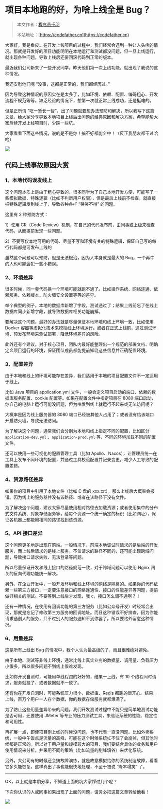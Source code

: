 # 项目本地跑的好，为啥上线全是 Bug？

> 本文作者：[程序员千羽](https://yuyuanweb.feishu.cn/wiki/Abldw5WkjidySxkKxU2cQdAtnah)
>
> 本站地址：[https://codefather.cn](https://codefather.cn)

大家好，我是鱼皮。在开发上线项目的过程中，我们经常会遇到一种让人头疼的情况。那就是开发好的项目功能明明在本地运行和测试都没问题，但一旦上线运行，就出现各种问题，导致上线后还要回滚代码到正常的版本。

最近我们公司新来了一些开发同学，昨天他们第一次上线功能，就出现了我说的这种情况。

我还安慰他们呢 “没事，这都是正常的，我们都经历过。”

因为导致这种情况的原因实在是太多了，比如环境、依赖、配置、编码粗心、开发流程不规范等等，缺乏经验的情况下，想第一次就正常上线成功，还是挺难的。

但是正所谓 “吃一堑长一智”，出了问题就要想办法预防和解决，所以我写下这篇文章，给大家分享导致本地项目上线后出问题的经典原因和解决方案，希望能帮大家后续开发上线项目时，少踩一些坑。

大家看看下面这些情况，说的是不是你！搞不好都能全中！（反正我朋友都干过哈哈）

![](https://pic.yupi.icu/1/image-20231210190335898.png)



## 代码上线事故原因大赏

### 1、本地代码误发线上

这个问题本质上是由于粗心导致的，很多同学为了自己本地开发方便，可能写了一些模拟数据、特殊逻辑（比如不判断用户权限），但是最后上线前不检查，就直接把特殊逻辑发到线上了，导致各种各样 “哭笑不得” 的问题。

这里有 2 种预防方式：

1）使用 CR（Code Review）机制，在自己的代码发布前，由同事或上级来检查代码，从而提前发现一些问题。

2）不要写仅本地可用的代码、尽量不写和环境有关的特殊逻辑，保证自己写的每行代码都是可发布上线的

虽然这个问题可以预防，但是无法根治，因为人本身就是最大的 Bug，一个再牛的人也可能会犯一些小错误。



### 2、环境差异

很多时候，同一套代码换一个环境可能就跑不通了。比如操作系统、网络连通、依赖服务、依赖版本、防火墙安全设置等等的差异。

举个典型的例子，本地的数据库新增了字段，测试通过了；结果上线前忘了在线上数据库同步新增字段，就导致数据库相关功能崩掉。

要解决这个问题，最好的办法就是尽量保证本地环境和线上环境一致，比如使用 Docker 容器等虚拟化技术来模拟线上环境运行。或者在正式上线前，通过测试环境、预发布环境来测试部署，降低环境差异的风险。

此外还有个建议，对于核心项目，团队内最好能整理出一个规范的部署文档、明确定义项目运行的环境，保证团队成员都能提前知晓这些信息并正确配置环境。



### 3、配置差异

由于本地和线上的环境可能存在差异，我们适用于本地的项目配置文件不一定适用于线上。

比如 Java 项目的 application.yml 文件，一般会定义项目启动的端口、依赖的数据库服务配置、cookie 配置等。如果在配置文件中指定项目在 8080 端口启动，你自己的电脑上运行可能没问题，但为啥发到线上就运行不起来或无法访问呢？

大概率是因为线上服务器的 8080 端口已经被其他人占用了；或者没有给该端口开启防火墙，导致无法访问。

为了解决这个问题，通常我们会分别为本地和线上指定不同的配置，比如区分 `application-dev.yml` 、`application-prod.yml`  等，不同的环境加载不同的配置文件。

还可以使用一些可视化的配置管理工具（比如 Apollo、Nacos），让管理员统一在工具上发布不同环境的配置，并通过工具校验配置并记录变更，减少人工导致的配置差错。



### 4、资源路径差异

如果你的项目中引用了本地文件（比如 C 盘的 xxx.txt），那么上线后大概率会报错。因为线上的服务器并没有该路径、或者在该路径下没有文件。

为了解决这个问题，建议大家尽量使用相对路径去加载资源；或者使用集中的分布式文件系统、对象存储服务等，给每个资源一个统一确定的标识（比如网址），保证各机器上都能用相同的路径找到该资源。



### 5、API 接口差异

这个问题更多地是出现在前端。一般情况下，前端本地调试时请求的是后端的开发服务，而上线后请求的是线上服务。不仅请求的路径不同的，还可能出现跨域问题，导致接口请求失败、无法登录等问题。

所以尽量保证开发和线上接口的路径规范一致，对于跨域问题可以使用 Nginx 网关的反向代理功能统一解决。

另外，在企业开发中，一般开发环境和线上环境的网络是隔离的。如果你的代码依赖一些第三方接口，一定要注意接口的网络连通性、接口的性能差异等问题，提前做好相关的测试。不要等到上线后才发现，我 c，接口怎么调不通啊？！

还有一种情况，在使用有回调功能的第三方服务（比如公众号开发）时经常会出现，那就是忘记了修改第三方服务的回调地址。而且这种错误不好排查，因为你能请求通别人的服务，只不过别人的服务通知不到你罢了。所以要格外留意这种情况。



### 6、用量差异

这是所有上线出 Bug 的情况中，我个人认为最高级的了，而且很难绝对避免。

由于本地、测试等非线上环境，通常比线上真实业务的数据量、调用量、负载压力小很多，所以很多问题不到线上很难发现。

比如你开发自测时，可能用单线程跑的好好的，结果一上线，有 10  个线程同时请求，服务就挂了、或者数据就不一致了。

还有你在开发自测时，可能系统压力很小，数据库、Redis 都跑的很开心。结果一上线，百万个用户一人存个数据，你的数据存储服务就都爆满了。

为了防止这些用量差异带来的问题，我们开发测试过程中不能只是简单地测试功能是否可用，还要使用 JMeter 等专业的压力测试工具，来验证系统的性能、稳定性和可用性。

再扩展一点，即使项目刚上线的时候没问题，也不代表一直没问题。比如外卖系统，一般中午饭点是流量的高峰，可能在这个时候系统扛不住了会崩掉，但其他时候都是正常的。所以对于用户量和规模较大的项目，我们要结合具体的业务和用户使用情况来分析，并采用不同的策略（比如流量的削峰填谷）来优化系统。

另外，大公司有的时候还会搞故障演练，就是故意模拟给你的系统制造故障，看看它多久能恢复。这样真出了事也能很快地处理，不至于被说 “降本增笑” 了。



---



OK，以上就是本期分享，不知道上面的坑大家踩过几个呢？

下次你认识的人或同事如果出现了上面的问题，请务必把这篇文章转给他看！

![](https://pic.yupi.icu/1/640.png)